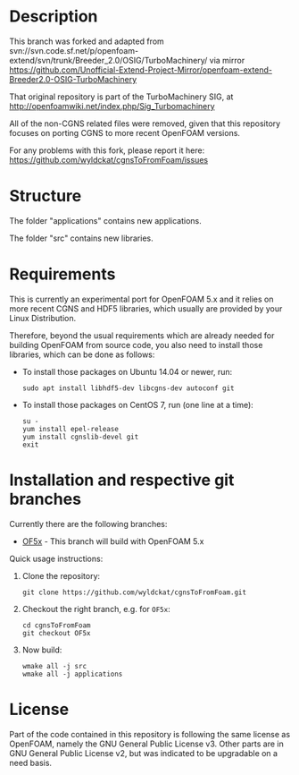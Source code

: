 Description
===========

This branch was forked and adapted from svn://svn.code.sf.net/p/openfoam-extend/svn/trunk/Breeder_2.0/OSIG/TurboMachinery/
via mirror https://github.com/Unofficial-Extend-Project-Mirror/openfoam-extend-Breeder2.0-OSIG-TurboMachinery

That original repository is part of the TurboMachinery SIG, at http://openfoamwiki.net/index.php/Sig_Turbomachinery

All of the non-CGNS related files were removed, given that this repository focuses on porting CGNS to more recent OpenFOAM versions.

For any problems with this fork, please report it here: https://github.com/wyldckat/cgnsToFromFoam/issues


Structure
=========

The folder "applications" contains new applications.

The folder "src" contains new libraries.


Requirements
============

This is currently an experimental port for OpenFOAM 5.x and it relies on more
recent CGNS and HDF5 libraries, which usually are provided by your Linux
Distribution.

Therefore, beyond the usual requirements which are already needed for building
OpenFOAM from source code, you also need to install those libraries, which can
be done as follows:

  * To install those packages on Ubuntu 14.04 or newer, run:

    ```
    sudo apt install libhdf5-dev libcgns-dev autoconf git
    ```


  * To install those packages on CentOS 7, run (one line at a time):

    ```
    su -
    yum install epel-release
    yum install cgnslib-devel git
    exit
    ```


Installation and respective git branches
========================================

Currently there are the following branches:

  * [OF5x](https://github.com/wyldckat/cgnsToFromFoam/tree/OF5x) - This branch
    will build with OpenFOAM 5.x

Quick usage instructions:

  1. Clone the repository:

     ```
     git clone https://github.com/wyldckat/cgnsToFromFoam.git
     ```

  2. Checkout the right branch, e.g. for `OF5x`:

     ```
     cd cgnsToFromFoam
     git checkout OF5x
     ```

  3. Now build:

     ```
     wmake all -j src
     wmake all -j applications
     ```


License
=======

Part of the code contained in this repository is following the same license as OpenFOAM, namely the GNU General Public License v3.
Other parts are in GNU General Public License v2, but was indicated to be upgradable on a need basis.
